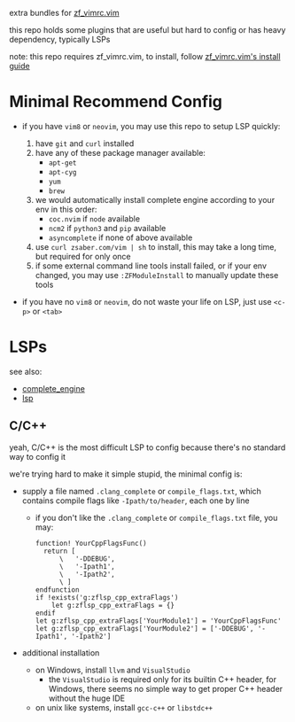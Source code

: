 extra bundles for [zf_vimrc.vim](https://github.com/ZSaberLv0/zf_vimrc.vim)

this repo holds some plugins that are useful but hard to config or has heavy dependency,
typically LSPs

note: this repo requires zf_vimrc.vim, to install, follow
[zf_vimrc.vim's install guide](https://github.com/ZSaberLv0/zf_vimrc.vim#quick-install)


# Minimal Recommend Config

* if you have `vim8` or `neovim`,
    you may use this repo to setup LSP quickly:

    1. have `git` and `curl` installed
    1. have any of these package manager available:
        * `apt-get`
        * `apt-cyg`
        * `yum`
        * `brew`
    1. we would automatically install complete engine according to your env in this order:
        * `coc.nvim` if `node` available
        * `ncm2` if `python3` and `pip` available
        * `asyncomplete` if none of above available
    1. use `curl zsaber.com/vim | sh` to install,
        this may take a long time,
        but required for only once
    1. if some external command line tools install failed,
        or if your env changed,
        you may use `:ZFModuleInstall` to manually update these tools

* if you have no `vim8` or `neovim`,
    do not waste your life on LSP,
    just use `<c-p>` or `<tab>`


# LSPs

see also:

* [complete_engine](https://github.com/ZSaberLv0/zf_vimrc.ext/tree/master/ZFPlugPost/complete_engine)
* [lsp](https://github.com/ZSaberLv0/zf_vimrc.ext/tree/master/ZFInit/90_lsp/99_lang)


## C/C++

yeah, C/C++ is the most difficult LSP to config
because there's no standard way to config it

we're trying hard to make it simple stupid, the minimal config is:

* supply a file named `.clang_complete` or `compile_flags.txt`,
    which contains compile flags like `-Ipath/to/header`,
    each one by line

    * if you don't like the `.clang_complete` or `compile_flags.txt` file, you may:

        ```
        function! YourCppFlagsFunc()
          return [
              \   '-DDEBUG',
              \   '-Ipath1',
              \   '-Ipath2',
              \ ]
        endfunction
        if !exists('g:zflsp_cpp_extraFlags')
            let g:zflsp_cpp_extraFlags = {}
        endif
        let g:zflsp_cpp_extraFlags['YourModule1'] = 'YourCppFlagsFunc'
        let g:zflsp_cpp_extraFlags['YourModule2'] = ['-DDEBUG', '-Ipath1', '-Ipath2']
        ```

* additional installation

    * on Windows, install `llvm` and `VisualStudio`
        * the `VisualStudio` is required only for its builtin C++ header,
            for Windows, there seems no simple way to get proper C++ header without the huge IDE
    * on unix like systems, install `gcc-c++` or `libstdc++`

